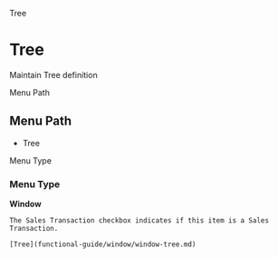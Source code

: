
Tree
# Tree


Maintain Tree definition

Menu Path
## Menu Path



- Tree

Menu Type
### Menu Type

**Window**

```
The Sales Transaction checkbox indicates if this item is a Sales Transaction.
```

```
[Tree](functional-guide/window/window-tree.md)
```